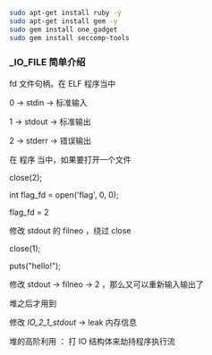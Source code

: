 ```sh
sudo apt-get install ruby -y
sudo apt-get install gem -y
sudo gem install one_gadget
sudo gem install seccomp-tools
```



### _IO_FILE 简单介绍

fd 文件句柄。在 ELF 程序当中

0 -> stdin -> 标准输入

1 -> stdout -> 标准输出

2 -> stderr -> 错误输出

在 程序 当中，如果要打开一个文件

close(2);

int flag_fd = open('flag', 0, 0);

flag_fd = 2



修改 stdout 的 filneo ，绕过 close

close(1);

puts("hello!");

修改 stdout -> filneo -> 2 ，那么又可以重新输入输出了



堆之后才用到

修改 _IO_2_1_stdout_ -> leak 内存信息

堆的高阶利用 ： 打 IO 结构体来劫持程序执行流
